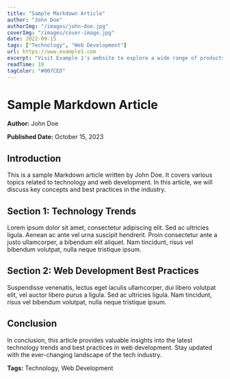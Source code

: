 ```yaml
---
title: "Sample Markdown Article"
author: "John Doe"
authorImg: "/images/john-doe.jpg"
coverImg: "/images/cover-image.jpg"
date: 2022-09-15
tags: ["Technology", "Web Development"]
url: https://www.example1.com
excerpt: "Visit Example 1's website to explore a wide range of products and services, including electronics, fashion, home decor, and more. Experience exceptional quality and great customer service."
readTime: 10
tagColor: "#007CED"
---
```


# Sample Markdown Article


**Author:** John Doe


**Published Date:** October 15, 2023

## Introduction

This is a sample Markdown article written by John Doe. It covers various topics related to technology and web development. In this article, we will discuss key concepts and best practices in the industry.

## Section 1: Technology Trends

Lorem ipsum dolor sit amet, consectetur adipiscing elit. Sed ac ultricies ligula. Aenean ac ante vel urna suscipit hendrerit. Proin consectetur ante a justo ullamcorper, a bibendum elit aliquet. Nam tincidunt, risus vel bibendum volutpat, nulla neque tristique ipsum.

## Section 2: Web Development Best Practices

Suspendisse venenatis, lectus eget iaculis ullamcorper, dui libero volutpat elit, vel auctor libero purus a ligula. Sed ac ultricies ligula. Nam tincidunt, risus vel bibendum volutpat, nulla neque tristique ipsum.

## Conclusion

In conclusion, this article provides valuable insights into the latest technology trends and best practices in web development. Stay updated with the ever-changing landscape of the tech industry.

**Tags:** Technology, Web Development
